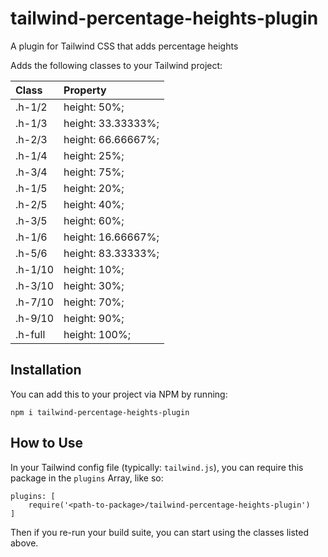 # tailwind-percentage-heights-plugin
A plugin for Tailwind CSS that adds percentage heights

Adds the following classes to your Tailwind project:

| Class    | Property           |
| :------- | :----------------- |
| .h-1/2   | height: 50%;       |
| .h-1/3   | height: 33.33333%; |
| .h-2/3   | height: 66.66667%; |
| .h-1/4   | height: 25%;       |
| .h-3/4   | height: 75%;       |
| .h-1/5   | height: 20%;       |
| .h-2/5   | height: 40%;       |
| .h-3/5   | height: 60%;       |
| .h-1/6   | height: 16.66667%; |
| .h-5/6   | height: 83.33333%; |
| .h-1/10  | height: 10%;       |
| .h-3/10  | height: 30%;       |
| .h-7/10  | height: 70%;       |
| .h-9/10  | height: 90%;       |
| .h-full  | height: 100%;      |

## Installation

You can add this to your project via NPM by running:

`npm i tailwind-percentage-heights-plugin`

## How to Use

In your Tailwind config file (typically: `tailwind.js`), you can require this package in the `plugins` Array, like so:

```
plugins: [
    require('<path-to-package>/tailwind-percentage-heights-plugin')
]

``` 

Then if you re-run your build suite, you can start using the classes listed above.
